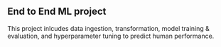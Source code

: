 ## End to End ML project

This project inlcudes data ingestion, transformation, model training & evaluation, and hyperparameter tuning to predict human performance. 
